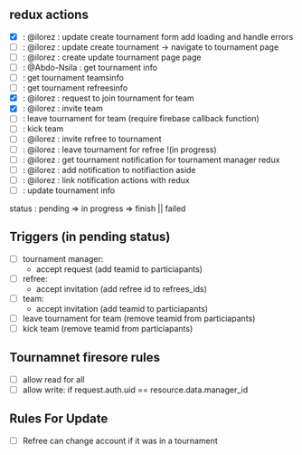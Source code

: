 ## redux actions

- [x] : @ilorez : update create tournament form add loading and handle errors
- [ ] : @ilorez : update create tournament -> navigate to tournament page
- [ ] : @ilorez : create update tournament page page
- [ ] : @Abdo-Nsila : get tournament info
- [ ] : get tournament teamsinfo
- [ ] : get tournament refreesinfo
- [x] : @ilorez : request to join tournament for team
- [x] : @ilorez : invite team
- [ ] : leave tournament for team (require firebase callback function)
- [ ] : kick team
- [ ] : @ilorez : invite refree to tournament
- [ ] : @ilorez : leave tournament for refree !(in progress)
- [ ] : @ilorez : get tournament notification for tournament manager redux
- [ ] : @ilorez : add notification to notifiaction aside
- [ ] : @ilorez : link notification actions with redux
- [ ] : update tournament info

status : pending => in progress => finish || failed

## Triggers (in pending status)

- [ ] tournament manager:
  - accept request (add teamid to particiapants)
- [ ] refree:
  - accept invitation (add refree id to refrees_ids)
- [ ] team:
  - accept invitation (add teamid to particiapants)
- [ ] leave tournament for team (remove teamid from particiapants)
- [ ] kick team (remove teamid from particiapants)

## Tournamnet firesore rules

- [ ] allow read for all
- [ ] allow write: if request.auth.uid == resource.data.manager_id

## Rules For Update

- [ ] Refree can change account if it was in a tournament
